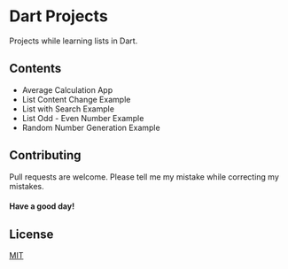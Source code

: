 # Dart Projects

Projects while learning lists in Dart.

## Contents

- Average Calculation App
- List Content Change Example
- List with Search Example
- List Odd - Even Number Example
- Random Number Generation Example

## Contributing

Pull requests are welcome. Please tell me my mistake while correcting my mistakes.

#### Have a good day!

## License

[MIT](https://choosealicense.com/licenses/mit/)
